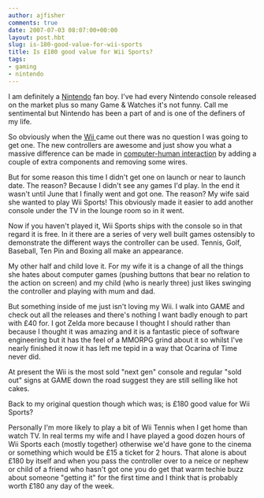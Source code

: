 ```yaml
---
author: ajfisher
comments: true
date: 2007-07-03 08:07:00+00:00
layout: post.hbt
slug: is-180-good-value-for-wii-sports
title: Is £180 good value for Wii Sports?
tags:
- gaming
- nintendo
---
```


I am definitely a [Nintendo](http://www.nintendo.com/) fan boy. I've had every Nintendo console released on the market plus so many Game & Watches it's not funny. Call me sentimental but Nintendo has been a part of and is one of the definers of my life.

So obviously when the [Wii ](http://wii.nintendo.com/)came out there was no question I was going to get one. The new controllers are awesome and just show you what a massive difference can be made in [computer-human interaction](http://en.wikipedia.org/wiki/Human-computer_interaction) by adding a couple of extra components and removing some wires.

But for some reason this time I didn't get one on launch or near to launch date. The reason? Because I didn't see any games I'd play. In the end it wasn't until June that I finally went and got one. The reason? My wife said she wanted to play Wii Sports! This obviously made it easier to add another console under the TV in the lounge room so in it went.

Now if you haven't played it, Wii Sports ships with the console so in that regard it is free. In it there are a series of very well built games ostensibly to demonstrate the different ways the controller can be used. Tennis, Golf, Baseball, Ten Pin and Boxing all make an appearance.

My other half and child love it. For my wife it is a change of all the things she hates about computer games (pushing buttons that bear no relation to the action on screen) and my child (who is nearly three) just likes swinging the controller and playing with mum and dad.

But something inside of me just isn't loving my Wii. I walk into GAME and check out all the releases and there's nothing I want badly enough to part with £40 for. I got Zelda more because I thought I should rather than because I thought it was amazing and it is a fantastic piece of software engineering but it has the feel of a MMORPG grind about it so whilst I've nearly finished it now it has left me tepid in a way that Ocarina of Time never did.

At present the Wii is the most sold "next gen" console and regular "sold out" signs at GAME down the road suggest they are still selling like hot cakes.

Back to my original question though which was; is £180 good value for Wii Sports?

Personally I'm more likely to play a bit of Wii Tennis when I get home than watch TV. In real terms my wife and I have played a good dozen hours of Wii Sports each (mostly together) otherwise we'd have gone to the cinema or something which would be £15 a ticket for 2 hours. That alone is about £180 by itself and when you pass the controller over to a neice or nephew or child of a friend who hasn't got one you do get that warm techie buzz about someone "getting it" for the first time and I think that is probably worth £180 any day of the week.
